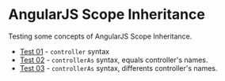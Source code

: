# AngularJS Scope Inheritance

Testing some concepts of AngularJS Scope Inheritance.

* [Test 01](https://github.com/ericdouglas/angular-scope-inheritance/tree/master/src/01-test) - `controller` syntax
* [Test 02](https://github.com/ericdouglas/angular-scope-inheritance/tree/master/src/02-test) - `controllerAs` syntax, equals controller's names.
* [Test 03](https://github.com/ericdouglas/angular-scope-inheritance/tree/master/src/03-test) - `controllerAs` syntax, differents controller's names.
